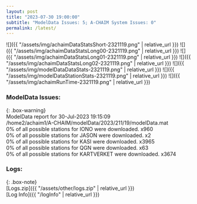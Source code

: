 ```yaml
---
layout: post
title: "2023-07-30 19:00:00"
subtitle: "ModelData Issues: 5; A-CHAIM System Issues: 0"
permalink: /latest/
---
```


![]({{ "/assets/img/achaimDataStatsShort-2321119.png" | relative_url }})
![]({{ "/assets/img/achaimDataStatsLong00-2321119.png" | relative_url }})
![]({{ "/assets/img/achaimDataStatsLong01-2321119.png" | relative_url }})
![]({{ "/assets/img/achaimDataStatsLong02-2321119.png" | relative_url }})
![]({{ "/assets/img/modelDataDataStats-2321119.png" | relative_url }})
![]({{ "/assets/img/modelDataStationStats-2321119.png" | relative_url }})
![]({{ "/assets/img/achaimRunTime-2321119.png" | relative_url }})


### ModelData Issues:  
  
{: .box-warning}  
 ModelData report for 30-Jul-2023 19:15:09   
 /home2/achaim1/A-CHAIM/modelData/2023/211/19/modelData.mat   
 0% of all possible stations for IONO were downloaded. x960   
 0% of all possible stations for JASON were downloaded. x2   
 0% of all possible stations for KASI were downloaded. x3965   
 0% of all possible stations for QGN were downloaded. x63   
 0% of all possible stations for KARTVERKET were downloaded. x3674   
  


### Logs:  
  
{: .box-note}  
[Logs.zip]({{ "/assets/other/logs.zip" | relative_url }})  
[Log Info]({{ "/logInfo" | relative_url }})  
